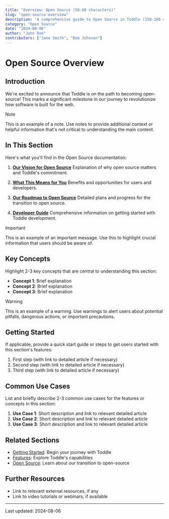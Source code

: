 ```yaml
---
title: "Overview: Open Source (50-60 characters)"
slug: "open-source-overview"
description: "A comprehensive guide to Open Source in Toddle (150-160 characters)"
category: "Open Source"
date: "2024-08-06"
author: "John Doe"
contributors: ["Jane Smith", "Bob Johnson"]
---
```


# Open Source Overview

## Introduction

We're excited to announce that Toddle is on the path to becoming open-source! This marks a significant milestone in our journey to revolutionize how software is built for the web.

> [!NOTE]
> This is an example of a note. Use notes to provide additional context or helpful information that's not critical to understanding the main content.

## In This Section

Here's what you'll find in the Open Source documentation:

1. **[Our Vision for Open Source](#our-vision-for-open-source)**
   Explanation of why open source matters and Toddle's commitment.

2. **[What This Means for You](#what-this-means-for-you)**
   Benefits and opportunities for users and developers.

3. **[Our Roadmap to Open Source](#our-roadmap-to-open-source)**
   Detailed plans and progress for the transition to open source.

4. **[Developer Guide](developer-guide/index.md)**
   Comprehensive information on getting started with Toddle development.

> [!IMPORTANT]
> This is an example of an important message. Use this to highlight crucial information that users should be aware of.

## Key Concepts

Highlight 2-3 key concepts that are central to understanding this section:

- **Concept 1**: Brief explanation
- **Concept 2**: Brief explanation
- **Concept 3**: Brief explanation

> [!WARNING]
> This is an example of a warning. Use warnings to alert users about potential pitfalls, dangerous actions, or important precautions.

## Getting Started

If applicable, provide a quick start guide or steps to get users started with this section's features:

1. First step (with link to detailed article if necessary)
2. Second step (with link to detailed article if necessary)
3. Third step (with link to detailed article if necessary)

## Common Use Cases

List and briefly describe 2-3 common use cases for the features or concepts in this section:

1. **Use Case 1**: Short description and link to relevant detailed article
2. **Use Case 2**: Short description and link to relevant detailed article
3. **Use Case 3**: Short description and link to relevant detailed article

## Related Sections

- [Getting Started](/getting-started): Begin your journey with Toddle
- [Features](/features): Explore Toddle's capabilities
- [Open Source](/open-source): Learn about our transition to open-source

## Further Resources

- Link to relevant external resources, if any
- Link to video tutorials or webinars, if available

---

Last updated: 2024-08-06